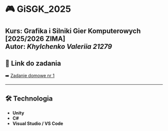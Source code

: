 # 🎮 GiSGK_2025

**Kurs:** Grafika i Silniki Gier Komputerowych [2025/2026 ZIMA]  
**Autor:** *Khylchenko Valeriia 21279*  
---

## 🔗 Link do zadania
➡️ [Zadanie domowe nr 1](https://github.com/DzhynHo/GiSGK_2025/blob/main/Tor%20przeszk%C3%B3d.zip)

---

## 🛠️ Technologia
- **Unity** 
- **C#**
- **Visual Studio / VS Code**

